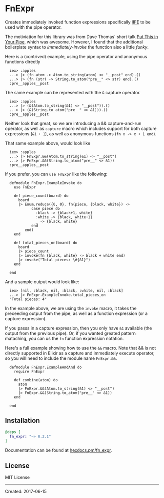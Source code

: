 # FnExpr

  Creates immediately invoked function expressions specifically
  [IIFE](http://benalman.com/news/2010/11/immediately-invoked-function-expression/)
  to be used with the pipe operator.

  The motiviation for this library was from Dave Thomas' short talk
  [Put This in Your Pipe](https://vimeo.com/216107561), which
  was awesome.  However, I found that the additional boilerplate
  syntax to *immediately-invoke* the function also a little *funky*.

  Here is a (contrived) example, using the pipe operator and anonymous
  functions directly

      iex> :apples
      ...> |> (fn atom -> Atom.to_string(atom) <> "__post" end).()
      ...> |> (fn (str) -> String.to_atom("pre__" <> str) end).()
      :pre__apples__post

  The same example can be represented with the `&` capture operator.

      iex> :apples
      ...> |> (&(Atom.to_string(&1) <> "__post")).()
      ...> |> (&(String.to_atom("pre__" <> &1))).()
      :pre__apples__post

  Neither look that great, so we are introducing a && capture-and-run
  operator, as well as `capture` macro which includes support for
  both capture expressions (`&1 + 1`), as well as anonymous
  functions (`fn x -> x + 1 end`).

  That same example above, would look like

      iex> :apples
      ...> |> FnExpr.&&(Atom.to_string(&1) <> "__post")
      ...> |> FnExpr.&&(String.to_atom("pre__" <> &1))
      :pre__apples__post

  If you prefer, you can `use FnExpr` like the following:

      defmodule FnExpr.ExampleInvoke do
        use FnExpr

        def piece_count(board) do
          board
          |> Enum.reduce({0, 0}, fn(piece, {black, white}) ->
                case piece do
                  :black -> {black+1, white}
                  :white -> {black, white+1}
                  _ -> {black, white}
                end
             end)
        end

        def total_pieces_on(board) do
          board
          |> piece_count
          |> invoke(fn {black, white} -> black + white end)
          |> invoke("Total pieces: \#{&1}")
        end

      end

  And a sample output would look like:

      iex> [nil, :black, nil, :black, :white, nil, :black]
      ...> |> FnExpr.ExampleInvoke.total_pieces_on
      "Total pieces: 4"

  In the example above, we are using the `invoke` macro, it
  takes the preceeding output from the pipe, as well as a
  function expression (or a capture expression).

  If you passs in a capture expression, then you only have
  `&1` available (the output from the previous pipe).
  Or, if you wanted greated pattern mataching, you can
  us the `fn` function expression notation.

  Here's a full example showing how to use the `&&` macro.
  Note that && is not directly supported in Elixir as a
  capture and immediately execute operator, so you will need
  to include the module name `FnExpr.&&`.

      defmodule FnExpr.ExampleAndAnd do
        require FnExpr

        def combine(atom) do
          atom
          |> FnExpr.&&(Atom.to_string(&1) <> "__post")
          |> FnExpr.&&(String.to_atom("pre__" <> &1))
        end

      end


## Installation

```elixir
@deps [
  fn_expr: "~> 0.2.1"
]
```

Documentation can be found at [hexdocs.pm/fn_expr](https://hexdocs.pm/fn_expr).

## License

MIT License

----
Created:  2017-06-15
